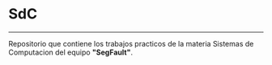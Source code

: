# SdC
---
Repositorio que contiene los trabajos practicos de la materia Sistemas de Computacion del equipo **"SegFault"**.
